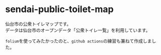 # sendai-public-toilet-map

仙台市の公衆トイレマップです。  
データは仙台市のオープンデータ「公衆トイレ一覧」を利用しています。

`folium`を使ってみたかったのと、`github actions`の練習も兼ねて作成しました。
